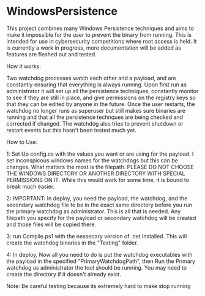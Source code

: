 # WindowsPersistence
This project combines many Windows Persistence techniques and aims to make it impossible for the user to prevent the binary from running. This is intended for use in cybersecurity competitions where root access is held. It is currently a work in progress, more documentation will be added as features are fleshed out and tested.


How it works:

Two watchdog processes watch each other and a payload, and are constantly ensuring that everything is always running. Upon first run as administrator it will set up all the persistence techniques, constantly monitor to see if they are still in place, and give permissions on the registry keys so that they can be edited by anyone in the future. Once the user restarts, the watchdog no longer runs as superuser but still makes sure binaries are running and that all the persistence technques are being checked and corrected if changed. The watchdog also tries to prevent shutdown or restart events but this hasn't been tested much yet.


How to Use:

1: Set Up config.cs with the values you want or are using for the payload. I set inconspicous windows names for the watchdogs but this can be changes. What matters the most is the filepath. PLEASE DO NOT CHOOSE THE WINDOWS DIRECTORY OR ANOTHER DIRECTORY WITH SPECIAL PERMISSIONS ON IT. While this would work for some time, it is bound to break much easier.

2: IMPORTANT: In deploy, you need the payload, the watchdog, and the secondary watchdog file to be in the exact same directory before you run the primary watchdog as administrator. This is all that is needed. Any filepath you specify for the payload or secondary watchdog will be created and those files will be copied there.

3: run Compile.ps1 with the nessecary version of .net installed. This will create the watchdog binaries in the "Testing" folder. 

4: In deploy, Now all you need to do is put the watchdog executables with the payload in the specified "PrimaryWatchdogPath", then Run the Primary watchdog as administrator the tool should be running. You may need to create the directory if it doesn't already exist.

Note: Be careful testing because its extremely hard to make stop running
